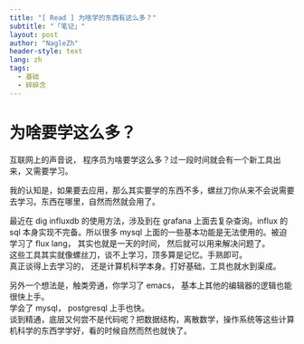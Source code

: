 ```yaml
---
title: "[ Read ] 为啥学的东西有这么多？"
subtitle: "「笔记」"
layout: post
author: "NagleZh"
header-style: text
lang: zh
tags:
  - 基础
  - 碎碎念
---
```



# 为啥要学这么多？
互联网上的声音说， 程序员为啥要学这么多？过一段时间就会有一个新工具出来，又需要学习。

我的认知是，如果要去应用，那么其实要学的东西不多，螺丝刀你从来不会说需要去学习。东西在哪里，自然而然就会用了。  

最近在 dig influxdb 的使用方法，涉及到在 grafana 上面去复杂查询。influx 的 sql 本身实现不完备。所以很多 mysql 上面的一些基本功能是无法使用的。被迫学习了 flux lang， 其实也就是一天的时间， 然后就可以用来解决问题了。  
这些工具其实就像螺丝刀，谈不上学习，顶多算是记忆。手熟即可。  
真正谈得上去学习的， 还是计算机科学本身。打好基础，工具也就水到渠成。  

另外一个想法是，触类旁通，你学习了 emacs， 基本上其他的编辑器的逻辑也能很快上手。  
学会了 mysql， postgresql 上手也快。  
谈到精通，底层又何尝不是代码呢？把数据结构，离散数学，操作系统等这些计算机科学的东西学学好，看的时候自然而然也就快了。  


